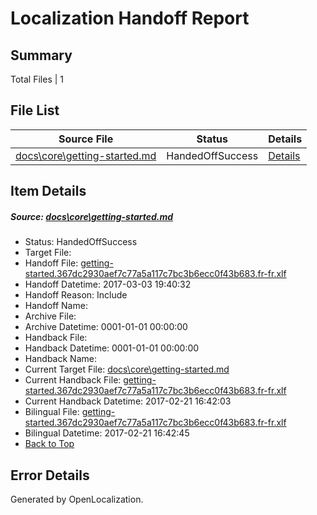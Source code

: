 # <a name='report-top'></a> Localization Handoff Report

## Summary
 Total Files | 1

## File List
 Source File | Status | Details 
 ----------- | ------ | ------- 
 [docs\core\getting-started.md](https://github.com/dotnet/docs/blob/0da4bbfb7834e1ef6d1bee237c1b0dc63179c3d3/docs/core/getting-started.md) | HandedOffSuccess | [Details](#38af11b82f4f507e0bd6ab30de49659af86453cb43)

## Item Details
##### <a name='38af11b82f4f507e0bd6ab30de49659af86453cb43'></a> Source: [docs\core\getting-started.md](https://github.com/dotnet/docs/blob/0da4bbfb7834e1ef6d1bee237c1b0dc63179c3d3/docs/core/getting-started.md)
* Status: HandedOffSuccess
* Target File: 
* Handoff File: [getting-started.367dc2930aef7c77a5a117c7bc3b6ecc0f43b683.fr-fr.xlf](https://github.com/dotnet/docs.handoff/blob/3f583d4ff7c4442eabfed31d17c9ea70b5df3559/ol-handoff/dotnet/docs.fr-fr/master/dotnet-core/getting-started.367dc2930aef7c77a5a117c7bc3b6ecc0f43b683.fr-fr.xlf)
* Handoff Datetime: 2017-03-03 19:40:32
* Handoff Reason: Include
* Handoff Name: 
* Archive File: 
* Archive Datetime: 0001-01-01 00:00:00
* Handback File: 
* Handback Datetime: 0001-01-01 00:00:00
* Handback Name: 
* Current Target File: [docs\core\getting-started.md](https://github.com/dotnet/docs.fr-fr/blob/aa1243debf89f9339bc7a5d4afedbb46799e2ee0/docs/core/getting-started.md)
* Current Handback File: [getting-started.367dc2930aef7c77a5a117c7bc3b6ecc0f43b683.fr-fr.xlf](https://github.com/dotnet/docs.handback/blob/c72c362428971e112ac2e934fc31dcfdc74cf8d0/ol-handback/dotnet/docs.fr-fr/master/dotnet-core/getting-started.367dc2930aef7c77a5a117c7bc3b6ecc0f43b683.fr-fr.xlf)
* Current Handback Datetime: 2017-02-21 16:42:03
* Bilingual File: [getting-started.367dc2930aef7c77a5a117c7bc3b6ecc0f43b683.fr-fr.xlf](https://github.com/dotnet/docs.handback/blob/c72c362428971e112ac2e934fc31dcfdc74cf8d0/ol-handback/dotnet/docs.fr-fr/master/dotnet-core/getting-started.367dc2930aef7c77a5a117c7bc3b6ecc0f43b683.fr-fr.xlf)
* Bilingual Datetime: 2017-02-21 16:42:45
* [Back to Top](#report-top)


## Error Details

Generated by OpenLocalization.

